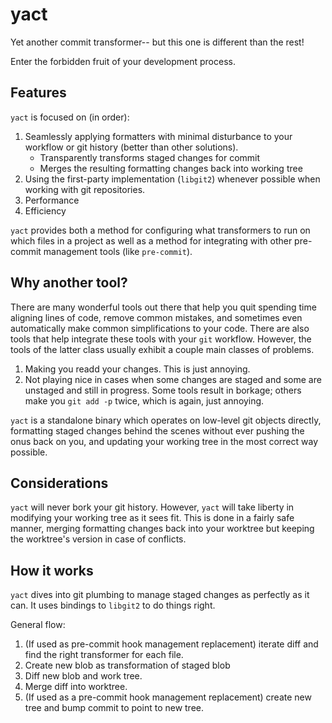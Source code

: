 # yact

Yet another commit transformer-- but this one is different than the rest!

Enter the forbidden fruit of your development process.

## Features

`yact` is focused on (in order):

1. Seamlessly applying formatters with minimal disturbance to your workflow or git history (better than other solutions).
    - Transparently transforms staged changes for commit
    - Merges the resulting formatting changes back into working tree
2. Using the first-party implementation (`libgit2`) whenever possible when working with git repositories.
3. Performance
4. Efficiency

`yact` provides both a method for configuring what transformers to run on which files in a project as well as a method for integrating with other pre-commit management tools (like `pre-commit`).

## Why another tool?

There are many wonderful tools out there that help you quit spending time
aligning lines of code, remove common mistakes, and sometimes even automatically
make common simplifications to your code. There are also tools that help
integrate these tools with your `git` workflow. However, the tools of the latter
class usually exhibit a couple main classes of problems.

1. Making you readd your changes. This is just annoying.
2. Not playing nice in cases when some changes are staged and some are unstaged
   and still in progress. Some tools result in borkage; others make you
   `git add -p` twice, which is again, just annoying.

`yact` is a standalone binary which operates on low-level git objects directly,
formatting staged changes behind the scenes without ever pushing the onus back
on you, and updating your working tree in the most correct way possible.

## Considerations

`yact` will never bork your git history. However, `yact` will take liberty in modifying your working tree as it sees fit. This is done in a fairly safe manner, merging formatting changes back into your worktree but keeping the worktree's version in case of conflicts.

## How it works

`yact` dives into git plumbing to manage staged changes as perfectly as it can. It uses bindings to `libgit2` to do things right.

General flow:

1. (If used as pre-commit hook management replacement) iterate diff and find the right transformer for each file.
2. Create new blob as transformation of staged blob
3. Diff new blob and work tree.
4. Merge diff into worktree.
5. (If used as a pre-commit hook management replacement) create new tree and bump commit to point to new tree.

